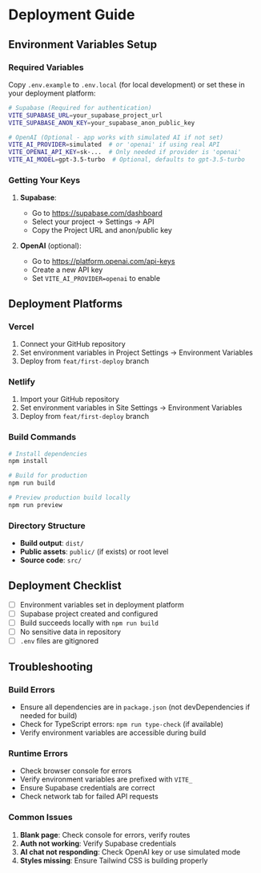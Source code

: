 # Deployment Guide

## Environment Variables Setup

### Required Variables
Copy `.env.example` to `.env.local` (for local development) or set these in your deployment platform:

```bash
# Supabase (Required for authentication)
VITE_SUPABASE_URL=your_supabase_project_url
VITE_SUPABASE_ANON_KEY=your_supabase_anon_public_key

# OpenAI (Optional - app works with simulated AI if not set)
VITE_AI_PROVIDER=simulated  # or 'openai' if using real API
VITE_OPENAI_API_KEY=sk-...  # Only needed if provider is 'openai'
VITE_AI_MODEL=gpt-3.5-turbo  # Optional, defaults to gpt-3.5-turbo
```

### Getting Your Keys

1. **Supabase**:
   - Go to https://supabase.com/dashboard
   - Select your project → Settings → API
   - Copy the Project URL and anon/public key

2. **OpenAI** (optional):
   - Go to https://platform.openai.com/api-keys
   - Create a new API key
   - Set `VITE_AI_PROVIDER=openai` to enable

## Deployment Platforms

### Vercel
1. Connect your GitHub repository
2. Set environment variables in Project Settings → Environment Variables
3. Deploy from `feat/first-deploy` branch

### Netlify
1. Import your GitHub repository
2. Set environment variables in Site Settings → Environment Variables
3. Deploy from `feat/first-deploy` branch

### Build Commands
```bash
# Install dependencies
npm install

# Build for production
npm run build

# Preview production build locally
npm run preview
```

### Directory Structure
- **Build output**: `dist/`
- **Public assets**: `public/` (if exists) or root level
- **Source code**: `src/`

## Deployment Checklist

- [ ] Environment variables set in deployment platform
- [ ] Supabase project created and configured
- [ ] Build succeeds locally with `npm run build`
- [ ] No sensitive data in repository
- [ ] `.env` files are gitignored

## Troubleshooting

### Build Errors
- Ensure all dependencies are in `package.json` (not devDependencies if needed for build)
- Check for TypeScript errors: `npm run type-check` (if available)
- Verify environment variables are accessible during build

### Runtime Errors
- Check browser console for errors
- Verify environment variables are prefixed with `VITE_`
- Ensure Supabase credentials are correct
- Check network tab for failed API requests

### Common Issues
1. **Blank page**: Check console for errors, verify routes
2. **Auth not working**: Verify Supabase credentials
3. **AI chat not responding**: Check OpenAI key or use simulated mode
4. **Styles missing**: Ensure Tailwind CSS is building properly